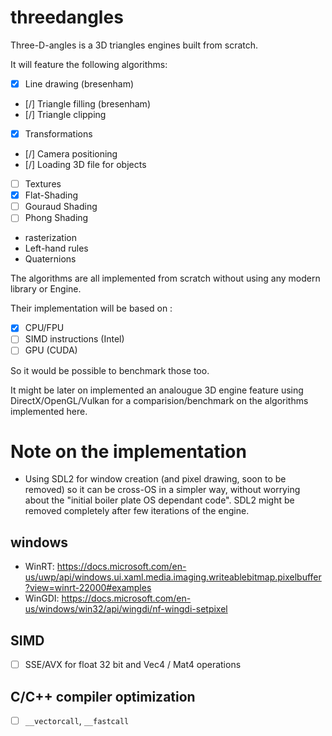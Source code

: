 ﻿# threedangles

Three-D-angles is a 3D triangles engines built from scratch.

It will feature the following algorithms:

- [x] Line drawing (bresenham)
- [/] Triangle filling (bresenham)
- [/] Triangle clipping
- [x] Transformations
- [/] Camera positioning
- [/] Loading 3D file for objects
- [ ] Textures
- [x] Flat-Shading
- [ ] Gouraud Shading
- [ ] Phong Shading
- rasterization
- Left-hand rules
- Quaternions

The algorithms are all implemented from scratch without using any modern library or Engine.

Their implementation will be based on :

- [x] CPU/FPU
- [ ] SIMD instructions (Intel)
- [ ] GPU (CUDA)

So it would be possible to benchmark those too.

It might be later on implemented an analougue 3D engine feature using DirectX/OpenGL/Vulkan for
a comparision/benchmark on the algorithms implemented here.

# Note on the implementation

- Using SDL2 for window creation (and pixel drawing, soon to be removed) so it can be cross-OS in a simpler way,
  without worrying about the "initial boiler plate OS dependant code".
  SDL2 might be removed completely after few iterations of the engine.

## windows
- WinRT: https://docs.microsoft.com/en-us/uwp/api/windows.ui.xaml.media.imaging.writeablebitmap.pixelbuffer?view=winrt-22000#examples
- WinGDI: https://docs.microsoft.com/en-us/windows/win32/api/wingdi/nf-wingdi-setpixel

## SIMD
- [ ] SSE/AVX for float 32 bit and Vec4 / Mat4 operations


## C/C++ compiler optimization

- [ ] `__vectorcall`, `__fastcall`
